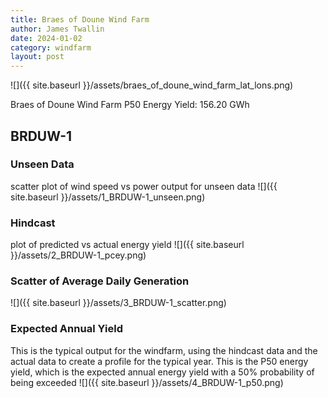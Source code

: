 ```yaml
---
title: Braes of Doune Wind Farm
author: James Twallin
date: 2024-01-02
category: windfarm
layout: post
---
```

![]({{ site.baseurl }}/assets/braes_of_doune_wind_farm_lat_lons.png)

Braes of Doune Wind Farm P50 Energy Yield: 156.20 GWh

BRDUW-1
-------------
### Unseen Data 
scatter plot of wind speed vs power output for unseen data
![]({{ site.baseurl }}/assets/1_BRDUW-1_unseen.png)
### Hindcast 
plot of predicted vs actual energy yield
![]({{ site.baseurl }}/assets/2_BRDUW-1_pcey.png)
### Scatter of Average Daily Generation 

![]({{ site.baseurl }}/assets/3_BRDUW-1_scatter.png)
### Expected Annual Yield 
This is the typical output for the windfarm, using the hindcast data and the actual data to create a profile for the typical year. This is the P50 energy yield, which is the expected annual energy yield with a 50% probability of being exceeded
![]({{ site.baseurl }}/assets/4_BRDUW-1_p50.png)

